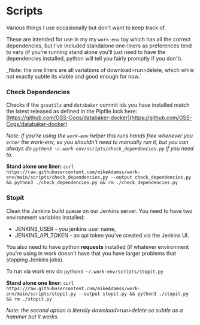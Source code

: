 
# Scripts

Various things I use occasionally but don't want to keep track of.

These are intended for use in my my `work-env` toy which has all the correct dependencies, but I've included standalone one-liners as preferences tend to vary (if you're running stand alone you'll just need to have the dependencies installed, python will tell you fairly promptly if you don't).

_Note: the one liners are all variations of download>run>delete, which while not exactly subtle its viable and good enough for now.`


### Check Dependencies

Checks if the `gssutils` and `databaker` commit ids you have installed match the latest released as defined in the Pipfile.lock here: [https://github.com/GSS-Cogs/databaker-docker](https://github.com/GSS-Cogs/databaker-docker) 

_Note: if you're using the `work-env` helper this runs hands free whenever you `enter` the work-env, so you shouldn't need to manually run it, but you can always do `python3 ~/.work-env/scripts/check_dependencies.py` if you need to._

**Stand alone one liner:** `curl https://raw.githubusercontent.com/mikeAdamss/work-env/main/scripts/check_dependencies.py --output check_dependencies.py && python3 ./check_dependencies.py && rm ./check_dependencies.py`

### Stopit

Clean the Jenkins build queue on our Jenkins server. You need to have two environment variables installed:

* JENKINS_USER - you jenkins user name,
* JENKINS_API_TOKEN - an api token you've created via the Jenkins UI.

You also need to have python **requests** installed (if whatever environment you're using in work doesn't have that you have larger problems that stopping Jenkins jobs).

To run via work env do `python3 ~/.work-env/scripts/stopit.py`

**Stand alone one liner:** `curl https://raw.githubusercontent.com/mikeAdamss/work-env/main/scripts/stopit.py --output stopit.py && python3 ./stopit.py && rm ./stopit.py`

_Note: the second option is literally download>run>delete so subtle as a hammer but it works._
